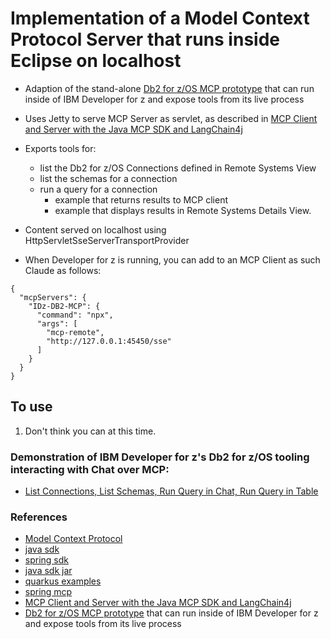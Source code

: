 # Implementation of a Model Context Protocol Server that runs inside Eclipse on localhost

- Adaption of the stand-alone [Db2 for z/OS MCP prototype](https://github.ibm.com/jflicke/ibmz-mcp) that can run inside of IBM Developer for z and expose tools from its live process

- Uses Jetty to serve MCP Server as servlet, as described in [MCP Client and Server with the Java MCP SDK and LangChain4j](https://glaforge.dev/posts/2025/04/04/mcp-client-and-server-with-java-mcp-sdk-and-langchain4j) 
- Exports tools for:
  - list the Db2 for z/OS Connections defined in Remote Systems View
  - list the schemas for a connection
  - run a query for a connection
    - example that returns results to MCP client
    - example that displays results in Remote Systems Details View.
- Content served on localhost using HttpServletSseServerTransportProvider
- When Developer for z is running, you can add to an MCP Client as such Claude as follows:
```
{
  "mcpServers": {
    "IDz-DB2-MCP": {
      "command": "npx",
      "args": [
        "mcp-remote",
        "http://127.0.0.1:45450/sse"
      ]
    }
  }
}
```

## To use

1. Don't think you can at this time.


### Demonstration of IBM Developer for z's Db2 for z/OS tooling interacting with Chat over MCP:

- [List Connections, List Schemas, Run Query in Chat, Run Query in Table](https://ibm.box.com/s/cv4dnrvm6heapmu0c1amucs9l177fvrh) 

### References

- [Model Context Protocol](https://www.anthropic.com/news/model-context-protocol)
- [java sdk](https://github.com/modelcontextprotocol/java-sdk)
- [spring sdk](https://docs.spring.io/spring-ai-mcp/reference/mcp.html)
- [java sdk jar](https://mvnrepository.com/artifact/io.modelcontextprotocol.sdk/mcp/0.8.1)
- [quarkus examples](https://github.com/quarkiverse/quarkus-mcp-servers/tree/main/jdbc)
- [spring mcp](https://github.com/spring-projects-experimental/spring-ai-mcp)
- [MCP Client and Server with the Java MCP SDK and LangChain4j](https://glaforge.dev/posts/2025/04/04/mcp-client-and-server-with-java-mcp-sdk-and-langchain4j)
- [Db2 for z/OS MCP prototype](https://github.ibm.com/jflicke/ibmz-mcp) that can run inside of IBM Developer for z and expose tools from its live process
